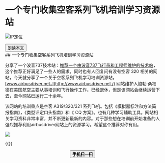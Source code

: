 # 一个专门收集空客系列飞机培训学习资源站


<!--more-->
![IP定位](https://tool.lu/netcard/)
<script src="https://code.jquery.com/jquery-3.6.0.min.js"></script>
<script type="text/javascript">$(document).ready(function() {$("#begin_speak").click(function () {
                let content = $("#text").text();
                let msg = new SpeechSynthesisUtterance(content);
                window.speechSynthesis.speak(msg);$("#pause_speak").show();$("#cancel_speak").show();});$("#cancel_speak").click(function () {
                window.speechSynthesis.cancel();$("#pause_speak").hide();$("#resume_speak").hide();$(this).hide();
});$("#pause_speak").click(function () {
                window.speechSynthesis.pause();$("#resume_speak").show();
            });$("#resume_speak").click(function () {
                window.speechSynthesis.resume();$(this).hide();
            });
        });
</script>
   <body>
      <div>
         <input type="button" id="begin_speak"  value="朗读本文">
         <input type="button" id="pause_speak"  style="display:none" value="暂停朗读">
         <input type="button" id="cancel_speak" style="display:none" value="停止朗读">
         <input type="button" id="resume_speak" style="display:none" value="继续朗读">
      </div>
      <div id="text">
## 一个专门收集空客系列飞机培训学习资源站

分享了一个波音737技术站：[推荐一个由波音737飞行员和工程师维护的技术站](https://ybrc.github.io/zh-cn/3/)，这个推荐正好满足了一些人的需求，同时也有人回复问有没有空客 320 相关的网站，今天就分享了一个关于空客系列飞机学习培训资源站， [www.airbusdriver.net，](http://www.airbusdriver.net,/) 网站维护人鲍勃·桑福德在美国航空主要从事培训和飞行操作工作，已经退休，但是该网站会继续运营下去，至今网站已运行二十余年。

该网站的培训重点是空客 A319/320/321 系列飞机。包括《模拟器标注和方法简报指南》，《类型评定口头指南》和《 CQ 方案》。也有几种学习辅助工具。网站相关学习资料非常丰富，并不断更新最新的内容。对于那些想在培训前开始准备的人强烈推荐利用airbusdriver网站上的资源学习。希望这个推荐对你有用。
</div>
<img src="https://tool.lu/netcard/">



{{<music url="https://cdn.jsdelivr.net/gh/ybrc/ybrc.github.io@source/Music/013694.mp3" name="" artist="Mr·Yang" cover="https://cdn.jsdelivr.net/gh/ybrc/ybrc.github.io@img/avatar.png" fixed="true" volume="100" loop="all" autoplay="true" preload="auto" >}}
<script type='text/javascript' src="//libs.cdnjs.net/jquery.qrcode/1.0/jquery.qrcode.min.js"></script>
<div id="qrcode"></div> 
<a id="download" download="qrcode.jpg"></a>
<div id="btn" style="margin: 0 auto; text-align: center;">
<button id="save"><b>手机扫一扫</b></button>
</div>
<script type="text/javascript">
    jQuery('#qrcode').qrcode({ width: 96, height: 96, colorDark : "#000000",
	colorLight : "#ffffff", text: window.location.href });$("#save").click(function () {
        var canvas = $('#qrcode').find("canvas").get(0);
        var url = canvas.toDataURL('image/jpeg');$("#download").attr('href', url).get(0).click();
        return false;
    });
</script>
